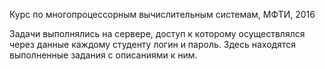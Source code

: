 Курс по многопроцессорным вычислительным системам, МФТИ, 2016

Задачи выполнялись на сервере, доступ к которому осуществлялся через данные каждому студенту логин и пароль. Здесь находятся выполненные задания с описаниями к ним.
